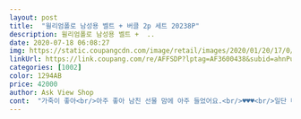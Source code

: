 ```yaml
---
layout: post 
title:  "윌리엄폴로 남성용 벨트 + 버클 2p 세트 20238P" 
description: 윌리엄폴로 남성용 벨트 +  ..
date: 2020-07-18 06:08:27 
img: https://static.coupangcdn.com/image/retail/images/2020/01/20/17/0/c32b68f9-8f86-47d0-bdb2-5c8a0bda909b.jpg 
linkUrl: https://link.coupang.com/re/AFFSDP?lptag=AF3600438&subid=ahnPublicAsk&pageKey=1197412551&itemId=2181292579&vendorItemId=70135652505&traceid=V0-113-aafe0c8ff610a48c 
categories: [1002] 
color: 1294AB 
price: 42000 
author: Ask View Shop 
cont:  "가죽이 좋아<br/>아주 좋아 남친 선물 맘에 아주 들었어요.<br/>♥️♥️♥️<br/>일단 버클 2개중에 1개를 사용하는데<br/>좋습니다.<br/><br/>착용해보니 너무좋다네요<br/>" 
---
```

